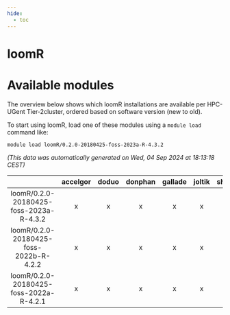 ```yaml
---
hide:
  - toc
---
```


loomR
=====

# Available modules


The overview below shows which loomR installations are available per HPC-UGent Tier-2cluster, ordered based on software version (new to old).

To start using loomR, load one of these modules using a `module load` command like:

```shell
module load loomR/0.2.0-20180425-foss-2023a-R-4.3.2
```

*(This data was automatically generated on Wed, 04 Sep 2024 at 18:13:18 CEST)*  

| |accelgor|doduo|donphan|gallade|joltik|shinx|skitty|
| :---: | :---: | :---: | :---: | :---: | :---: | :---: | :---: |
|loomR/0.2.0-20180425-foss-2023a-R-4.3.2|x|x|x|x|x|-|x|
|loomR/0.2.0-20180425-foss-2022b-R-4.2.2|x|x|x|x|x|-|x|
|loomR/0.2.0-20180425-foss-2022a-R-4.2.1|x|x|x|x|x|-|x|

